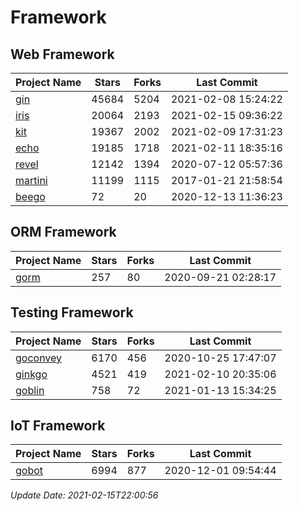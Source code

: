 # Framework

## Web Framework
| Project Name | Stars | Forks | Last Commit |
| ------------ | ----- | ----- | ----------- |
| [gin](https://github.com/gin-gonic/gin) | 45684 | 5204 | 2021-02-08 15:24:22 |
| [iris](https://github.com/kataras/iris) | 20064 | 2193 | 2021-02-15 09:36:22 |
| [kit](https://github.com/go-kit/kit) | 19367 | 2002 | 2021-02-09 17:31:23 |
| [echo](https://github.com/labstack/echo) | 19185 | 1718 | 2021-02-11 18:35:16 |
| [revel](https://github.com/revel/revel) | 12142 | 1394 | 2020-07-12 05:57:36 |
| [martini](https://github.com/go-martini/martini) | 11199 | 1115 | 2017-01-21 21:58:54 |
| [beego](https://github.com/astaxie/beego) | 72 | 20 | 2020-12-13 11:36:23 |

## ORM Framework
| Project Name | Stars | Forks | Last Commit |
| ------------ | ----- | ----- | ----------- |
| [gorm](https://github.com/jinzhu/gorm) | 257 | 80 | 2020-09-21 02:28:17 |

## Testing Framework
| Project Name | Stars | Forks | Last Commit |
| ------------ | ----- | ----- | ----------- |
| [goconvey](https://github.com/smartystreets/goconvey) | 6170 | 456 | 2020-10-25 17:47:07 |
| [ginkgo](https://github.com/onsi/ginkgo) | 4521 | 419 | 2021-02-10 20:35:06 |
| [goblin](https://github.com/franela/goblin) | 758 | 72 | 2021-01-13 15:34:25 |

## IoT Framework
| Project Name | Stars | Forks | Last Commit |
| ------------ | ----- | ----- | ----------- |
| [gobot](https://github.com/hybridgroup/gobot) | 6994 | 877 | 2020-12-01 09:54:44 |

*Update Date: 2021-02-15T22:00:56*